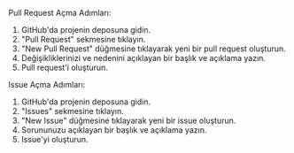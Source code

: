 Pull Request Açma Adımları:
1. GitHub'da projenin deposuna gidin.
2. "Pull Request" sekmesine tıklayın.
3. "New Pull Request" düğmesine tıklayarak yeni bir pull request oluşturun.
4. Değişikliklerinizi ve nedenini açıklayan bir başlık ve açıklama yazın.
5. Pull request'i oluşturun.

Issue Açma Adımları:
1. GitHub'da projenin deposuna gidin.
2. "Issues" sekmesine tıklayın.
3. "New Issue" düğmesine tıklayarak yeni bir issue oluşturun.
4. Sorununuzu açıklayan bir başlık ve açıklama yazın.
5. Issue'yi oluşturun.

